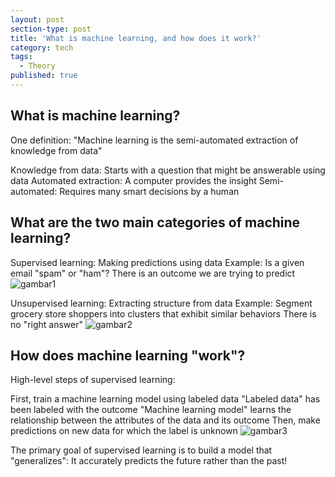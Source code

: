 ```yaml
---
layout: post
section-type: post
title: 'What is machine learning, and how does it work?'
category: tech
tags:
  - Theory
published: true
---
```

## What is machine learning?
One definition: "Machine learning is the semi-automated extraction of knowledge from data"

Knowledge from data: Starts with a question that might be answerable using data
Automated extraction: A computer provides the insight
Semi-automated: Requires many smart decisions by a human

## What are the two main categories of machine learning?
Supervised learning: Making predictions using data
Example: Is a given email "spam" or "ham"?
There is an outcome we are trying to predict
![gambar1]({{site.baseurl}}/img/10.jpg)

Unsupervised learning: Extracting structure from data
Example: Segment grocery store shoppers into clusters that exhibit similar behaviors
There is no "right answer"
![gambar2]({{site.baseurl}}/img/11.jpg)

## How does machine learning "work"?
High-level steps of supervised learning:

First, train a machine learning model using labeled data
"Labeled data" has been labeled with the outcome
"Machine learning model" learns the relationship between the attributes of the data and its outcome
Then, make predictions on new data for which the label is unknown
![gambar3]({{site.baseurl}}/img/12.jpg)

The primary goal of supervised learning is to build a model that "generalizes": It accurately predicts the future rather than the past!
